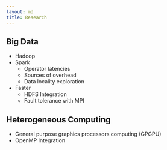 ```yaml
---
layout: md
title: Research
---
```


## Big Data

 - Hadoop
 - Spark
   - Operator latencies
   - Sources of overhead
   - Data locality exploration
 - Faster
   - HDFS Integration
   - Fault tolerance with MPI

## Heterogeneous Computing

 - General purpose graphics processors computing (GPGPU)
 - OpenMP Integration
